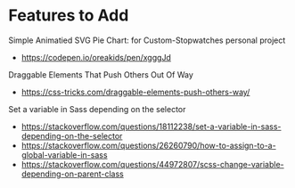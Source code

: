 

# Features to Add

Simple Animatied SVG Pie Chart: for Custom-Stopwatches personal project
- https://codepen.io/oreakids/pen/xgggJd

Draggable Elements That Push Others Out Of Way
- https://css-tricks.com/draggable-elements-push-others-way/

Set a variable in Sass depending on the selector
- https://stackoverflow.com/questions/18112238/set-a-variable-in-sass-depending-on-the-selector
- https://stackoverflow.com/questions/26260790/how-to-assign-to-a-global-variable-in-sass
- https://stackoverflow.com/questions/44972807/scss-change-variable-depending-on-parent-class
